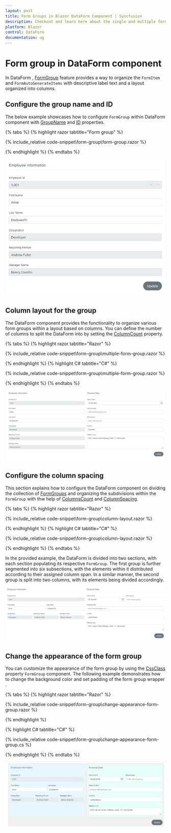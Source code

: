```yaml
---
layout: post
title: Form Groups in Blazor DataForm Component | Syncfusion
description: Checkout and learn here about the single and multiple form group configuration  with Blazor DataForm component.
platform: Blazor
control: DataForm
documentation: ug
---
```


# Form group in DataForm component

In DataForm , [FormGroup](https://help.syncfusion.com/cr/blazor/Syncfusion.Blazor.DataForm.FormGroup.html) feature provides a way to organize the `FormItem` and `FormAutoGenerateItems` with descriptive label text and a layout organized into columns.

## Configure the group name and ID 

The below example showcases how to configure `FormGroup` within  DataForm component with [GroupName](https://help.syncfusion.com/cr/blazor/Syncfusion.Blazor.DataForm.FormGroup.html#Syncfusion_Blazor_DataForm_FormGroup_LabelText) and [ID](https://help.syncfusion.com/cr/blazor/Syncfusion.Blazor.DataForm.FormGroup.html#Syncfusion_Blazor_DataForm_FormGroup_ID) properties.

{% tabs %}
{% highlight razor tabtitle="Form group" %}

{% include_relative code-snippet\form-group\form-group.razor %}

{% endhighlight %}
{% endtabs %}

![Blazor DataForm Form Group](images/blazor_dataform_single_formgroup.png)

## Column layout for the group

The DataForm component provides the functionality to organize various form groups within a layout based on columns. You can define the number of columns to split the DataForm into by setting the [ColumnCount](https://help.syncfusion.com/cr/blazor/Syncfusion.Blazor.DataForm.SfDataForm.html#Syncfusion_Blazor_DataForm_SfDataForm_ColumnCount) property.

{% tabs %}
{% highlight razor tabtitle="Razor" %}

{% include_relative code-snippet\form-group\multiple-form-group.razor %}

{% endhighlight %}
{% highlight C# tabtitle="C#" %}

{% include_relative code-snippet\form-group\multiple-form-group.razor %}

{% endhighlight %}
{% endtabs %}

![Blazor DataForm Form Group](images/blazor_dataform_multiple_formgroup.png)

## Configure the column spacing 

This section explains how to configure the DataForm component on dividing the collection of [FormGroups](https://help.syncfusion.com/cr/blazor/Syncfusion.Blazor.DataForm.FormGroup.html) and organizing the subdivisions within the `FormGroup` with thw help of [ColumnsCount](https://help.syncfusion.com/cr/blazor/Syncfusion.Blazor.DataForm.FormGroup.html#Syncfusion_Blazor_DataForm_FormGroup_ColumnCount) and [ColumnSpacing](https://help.syncfusion.com/cr/blazor/Syncfusion.Blazor.DataForm.FormGroup.html#Syncfusion_Blazor_DataForm_FormGroup_ColumnSpacing).

{% tabs %}
{% highlight razor tabtitle="Razor" %}

{% include_relative code-snippet\form-group\column-layout.razor %}

{% endhighlight %}
{% highlight C# tabtitle="C#" %}

{% include_relative code-snippet\form-group\column-layout.razor %}

{% endhighlight %}
{% endtabs %}

In the provided example, the DataForm is divided into two sections, with each section populating its respective `FormGroup`. The first group is further segmented into six subsections, with the elements within it distributed according to their assigned column span. In a similar manner, the second group is split into two columns, with its elements being divided accordingly.

![Blazor DataForm Form Group Column Layout](images/blazor_dataform_formgroup_column_layout.png)

## Change the appearance of the form group

You can customize the appearance of the form group by using the [CssClass](https://help.syncfusion.com/cr/blazor/Syncfusion.Blazor.DataForm.FormGroup.html#Syncfusion_Blazor_DataForm_FormGroup_CssClass) property `FormGroup` component. The following example demonstrates how to change the background color and set padding of the form group wrapper .

{% tabs %}
{% highlight razor tabtitle="Razor"  %}

{% include_relative code-snippet\form-group\change-appearance-form-group.razor %}

{% endhighlight %}

{% highlight C# tabtitle="C#"  %}

{% include_relative code-snippet\form-group\change-appearance-form-group.cs %}

{% endhighlight %}
{% endtabs %}

![Blazor DataForm Form Group Customization](images/blazor_dataform_formgroup_customization.png)

